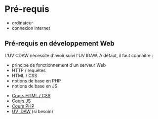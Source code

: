 # Pré-requis

* ordinateur
* connexion internet

## Pré-requis en développement Web

L'UV CDAW nécessite d'avoir suivi l'UV IDAW. A défaut, il faut connaître :

* principe de fonctionnement d'un serveur Web
* HTTP / requêtes
* HTML / CSS
* notions de base en PHP
* notions de base en JS

- [Cours HTML / CSS](https://www.pierre-giraud.com/html-css-apprendre-coder-cours/)
- [Cours JS](https://www.pierre-giraud.com/javascript-apprendre-coder-cours/)
- [Cours PHP](https://www.pierre-giraud.com/php-mysql-apprendre-coder-cours/)
- [UV IDAW](https://mylearningspace.imt-nord-europe.fr/course/view.php?id=244) (si besoin)
